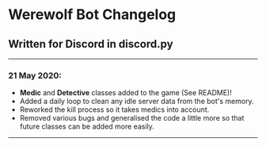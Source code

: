 # Werewolf Bot Changelog
## Written for Discord in discord.py
---
### 21 May 2020:

- **Medic** and **Detective** classes added to the game (See README)!
- Added a daily loop to clean any idle server data from the bot's memory.
- Reworked the kill process so it takes medics into account.
- Removed various bugs and generalised the code a little more so that future classes can be added more easily.

---